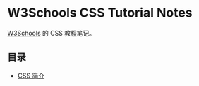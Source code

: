 # W3Schools CSS Tutorial Notes

[W3Schools](https://www.w3schools.com/) 的 CSS 教程笔记。

## 目录

- [CSS 简介](./docs/d-01_intro.md)